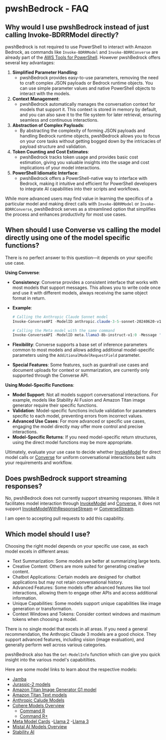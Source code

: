 # pwshBedrock - FAQ

## Why would I use pwshBedrock instead of just calling Invoke-BDRRModel directly?

pwshBedrock is not required to use PowerShell to interact with Amazon Bedrock, as commands like `Invoke-BDRRModel` and `Invoke-BDRRConverse` are already part of the [AWS Tools for PowerShell](https://aws.amazon.com/powershell/). However pwshBedrock offers several key advantages:

1. **Simplified Parameter Handling**:
    - pwshBedrock provides easy-to-use parameters, removing the need to craft complex JSON payloads or Bedrock runtime objects. You can use simple parameter values and native PowerShell objects to interact with the models.
2. **Context Management**:
    - pwshBedrock automatically manages the conversation context for models that support it. This context is stored in memory by default, and you can also save it to the file system for later retrieval, ensuring seamless and continuous interactions.
3. **Abstraction of Complex Payloads**:
    - By abstracting the complexity of forming JSON payloads and handling Bedrock runtime objects, pwshBedrock allows you to focus on your core tasks without getting bogged down by the intricacies of payload structure and validation.
4. **Token Counting and Cost Estimates**:
    - pwshBedrock tracks token usage and provides basic cost estimation, giving you valuable insights into the usage and cost implications of your model interactions.
5. **PowerShell Idiomatic Interface**:
    - pwshBedrock offers a PowerShell-native way to interface with Bedrock, making it intuitive and efficient for PowerShell developers to integrate AI capabilities into their scripts and workflows.

While more advanced users may find value in learning the specifics of a particular model and making direct calls with `Invoke-BDRRModel` or `Invoke-BDRRConverse`, pwshBedrock serves as a streamlined option that simplifies the process and enhances productivity for most use cases.

## When should I use Converse vs calling the model directly using one of the model specific functions?

There is no perfect answer to this question—it depends on your specific use case.

**Using Converse**:

- **Consistency**: Converse provides a consistent interface that works with most models that support messages. This allows you to write code once and use it with different models, always receiving the same object format in return.
- **Example**:

    ```powershell
    # Calling the Anthropic Claude Sonnet model
    Invoke-ConverseAPI -ModelID anthropic.claude-3-5-sonnet-20240620-v1:0 -Message 'Explain zero-point energy.' -Credential $awsCredential -Region us-east-1

    # Calling the Meta model with the same command
    Invoke-ConverseAPI -ModelID meta.llama3-8b-instruct-v1:0 -Message 'Explain zero-point energy.' -Credential $awsCredential -Region us-east-1
    ```

- **Flexibility**: Converse supports a base set of inference parameters common to most models and allows adding additional model-specific parameters using the `AdditionalModelRequestField` parameter.
- **Special Features**: Some features, such as guardrail use cases and document uploads for context or summarization, are currently only supported through the Converse API.

**Using Model-Specific Functions**:

- **Model Support**: Not all models support conversational interactions. For example, models like Stability AI Fusion and Amazon Titan image generator require their specific functions.
- **Validation**: Model-specific functions include validation for parameters specific to each model, preventing errors from incorrect values.
- **Advanced Use Cases**: For more advanced or specific use cases, engaging the model directly may offer more control and precise interactions.
- **Model-Specific Returns**: If you need model-specific return structures, using the direct model functions may be more appropriate.

Ultimately, evaluate your use case to decide whether [InvokeModel](https://docs.aws.amazon.com/bedrock/latest/APIReference/API_runtime_InvokeModel.html) for direct model calls or [Converse](https://docs.aws.amazon.com/bedrock/latest/userguide/conversation-inference.html) for uniform conversational interactions best suits your requirements and workflow.

## Does pwshBedrock support streaming responses?

No, pwshBedrock does not currently support streaming responses. While it facilitates model interaction through [InvokeModel](https://docs.aws.amazon.com/bedrock/latest/APIReference/API_runtime_InvokeModel.html) and [Converse](https://docs.aws.amazon.com/bedrock/latest/APIReference/API_runtime_Converse.html), it does not support [InvokeModelWithResponseStream](https://docs.aws.amazon.com/bedrock/latest/APIReference/API_runtime_InvokeModelWithResponseStream.html) or [ConverseStream](https://docs.aws.amazon.com/bedrock/latest/APIReference/API_runtime_ConverseStream.html).

I am open to accepting pull requests to add this capability.

## Which model should I use?

Choosing the right model depends on your specific use case, as each model excels in different areas:

- Text Summarization: Some models are better at summarizing large texts.
- Creative Content: Others are more suited for generating creative content.
- Chatbot Applications: Certain models are designed for chatbot applications but may not retain conversational history.
- Advanced Features: Some models offer advanced features like tool interactions, allowing them to engage other APIs and access additional information.
- Unique Capabilities: Some models support unique capabilities like image generation or transformation.
- Context Windows and Tokens: Consider context windows and maximum tokens when choosing a model.

There is no single model that excels in all areas. If you need a general recommendation, the Anthropic Claude 3 models are a good choice. They support advanced features, including vision (image evaluation), and generally perform well across various categories.

pwshBedrock also has the `Get-ModelInfo` function which can give you quick insight into the various model's capabitilties.

Here are some model links to learn about the respective models:

- [Jamba](https://docs.ai21.com/docs/jamba-models)
- [Jurassic-2 models](https://docs.ai21.com/docs/jurassic-2-models)
- [Amazon Titan Image Generator G1 model](https://docs.aws.amazon.com/bedrock/latest/userguide/titan-image-models.html)
- [Amazon Titan Text models](https://docs.aws.amazon.com/bedrock/latest/userguide/titan-text-models.html)
- [Anthropic Calude Models](https://docs.anthropic.com/en/docs/about-claude/models)
- [Cohere Models Overview](https://docs.cohere.com/docs/models)
    - [Command R](https://docs.cohere.com/docs/command-r)
    - [Command R+](https://docs.cohere.com/docs/command-r-plus)
- [Meta Model Cards](https://llama.meta.com/docs/model-cards-and-prompt-formats)
    -[Llama 2](https://llama.meta.com/docs/model-cards-and-prompt-formats/meta-llama-2/)
    -[Llama 3](https://llama.meta.com/docs/model-cards-and-prompt-formats/meta-llama-3/)
- [Mistal AI Models Overview]([Models](https://docs.mistral.ai/getting-started/models/))
- [Stability AI](https://platform.stability.ai/docs/legacy/grpc-api/features/text-to-image)
